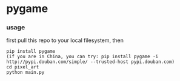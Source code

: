 # pygame

### usage
first pull this repo to your local filesystem, then
``` 
pip install pygame 
(if you are in China, you can try: pip install pygame -i http://pypi.douban.com/simple/ --trusted-host pypi.douban.com)
cd pixel_art
python main.py
```